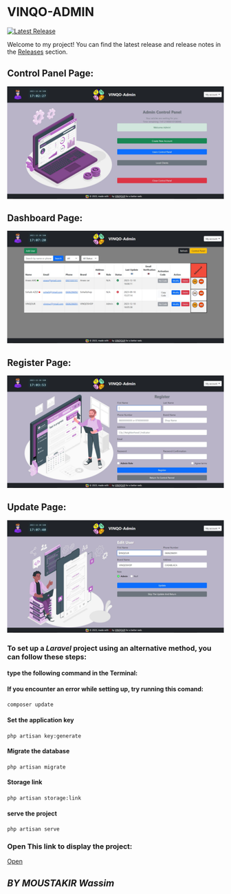 # VINQO-ADMIN

[![Latest Release](https://img.shields.io/github/v/release/v1nqour/VINQO-ADMIN?label=latest%20release&style=flat-square)](https://github.com/v1nqour/VINQO-ADMIN/releases/tag/ADMIN)

Welcome to my project! You can find the latest release and release notes in the [Releases](https://github.com/v1nqour/VINQO-ADMIN/releases) section.

## **Control Panel Page:**
![Local Image](ControlPanel.JPG)

## **Dashboard Page:**
![Local Image](UsersPanel.JPG)

## **Register Page:**
![Local Image](Register.JPG)

## **Update Page:**
![Local Image](UpdateUser.JPG)


### To set up a ***Laravel*** project using an alternative method, you can follow these steps:
####  type the following command in the Terminal:

#### If you encounter an error while setting up, try running this comand:
`composer update`  
#### Set the application key
`php artisan key:generate`
#### Migrate the database
`php artisan migrate`
#### Storage link
`php artisan storage:link`
#### serve the project
`php artisan serve`

### Open This link to display the project:
[Open](http://127.0.0.1:8000/)



## *BY MOUSTAKIR Wassim*
